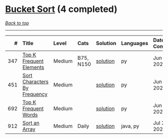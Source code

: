 # [Bucket Sort](<https://leetcode.com/tag/Bucket-Sort/>) (4 completed)

*[Back to top](<../../README.md>)*

------

|   # | Title                                                                                        | Level   | Cats      | Solution                                               | Languages   | Date Complete   |
|----:|:---------------------------------------------------------------------------------------------|:--------|:----------|:-------------------------------------------------------|:------------|:----------------|
| 347 | [Top K Frequent Elements](<https://leetcode.com/problems/top-k-frequent-elements>)           | Medium  | B75, N150 | [solution](<../_347. Top K Frequent Elements.md>)      | py          | Jun 13, 2024    |
| 451 | [Sort Characters By Frequency](<https://leetcode.com/problems/sort-characters-by-frequency>) | Medium  |           | [solution](<../_451. Sort Characters By Frequency.md>) | py          | Jun 18, 2024    |
| 692 | [Top K Frequent Words](<https://leetcode.com/problems/top-k-frequent-words>)                 | Medium  |           | [solution](<../_692. Top K Frequent Words.md>)         | py          | Jun 09, 2024    |
| 912 | [Sort an Array](<https://leetcode.com/problems/sort-an-array>)                               | Medium  | Daily     | [solution](<../_912. Sort an Array.md>)                | java, py    | Jul 25, 2024    |